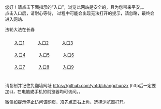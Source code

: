 您好！请点击下面指示的“入口”，浏览此网站是安全的，且为您带来平安。。 <br/>
点击入口后，请耐心等待， 过程中可能会出现无法打开的提示，请忽略，最终会进入网站. </br>

法轮大法在长春<br/>
<div style="padding:10px"><a style="margin:20px" target="_blank" href="https://d22qrlyqtoee89.cloudfront.net/2Qpsp?brsod" id="ccLink1" rel="nofollow">入口1</a> <a target="_blank" style="margin:20px" href="https://d37s50byhpl01q.cloudfront.net/2Qpsp?obbvuc" id="ccLink2" rel="nofollow">入口2</a> <a style="margin:20px" target="_blank" href="https://d2fnkn4d9b0w3.cloudfront.net/2Qpsp?znbqhesy" id="ccLink3" rel="nofollow">入口3</a></div>

<div style="padding:10px" ><a style="margin:20px" target="_blank" href="https://d22qrlyqtoee89.cloudfront.net/2Qpsp?brsod" id="ccLink4" rel="nofollow">入口4</a> <a style="margin:20px" href="https://d37s50byhpl01q.cloudfront.net/2Qpsp?obbvuc" target="_blank" id="ccLink5" rel="nofollow">入口5</a> <a style="margin:20px" href="https://d2fnkn4d9b0w3.cloudfront.net/2Qpsp?znbqhesy" target="_blank" id="ccLink6" rel="nofollow">入口6</a></div>

<div style="padding:10px"><a style="margin:20px" target="_blank" href="https://d22qrlyqtoee89.cloudfront.net/2Qpsp?brsod" id="ccLink7" rel="nofollow">入口7</a> <a style="margin:20px" href="https://d37s50byhpl01q.cloudfront.net/2Qpsp?obbvuc" target="_blank" id="ccLink8" rel="nofollow">入口8</a> <a style="margin:20px" target="_blank" href="https://d2fnkn4d9b0w3.cloudfront.net/2Qpsp?znbqhesy" id="ccLink9" rel="nofollow">入口9</a></div>

<br/>



请复制并记住免翻墙网址 https://github.com/yntd/changchunzx (http后一定要加s)，在电脑或手机的浏览器均可访问。。<br/>

微信如提示停止访问该网页，须先点击右上角，选择浏览器打开。
